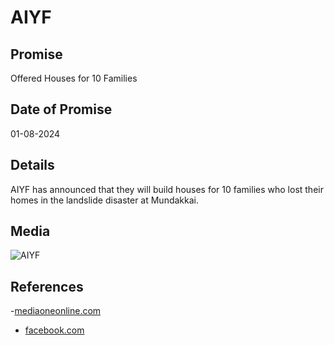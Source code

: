 # AIYF

## Promise

Offered Houses for 10 Families

## Date of Promise

01-08-2024

## Details

AIYF has announced that they will build houses for 10 families who lost their homes in the landslide disaster at Mundakkai.

## Media

![AIYF](https://web.archive.org/web/20240809080654if_/https://scontent.fcok4-1.fna.fbcdn.net/v/t39.30808-6/453484960_1043942627119776_7827623859604286677_n.jpg?_nc_cat=106&ccb=1-7&_nc_sid=833d8c&_nc_ohc=-wIL-FIxDIkQ7kNvgFYHDRE&_nc_ht=scontent.fcok4-1.fna&cb_e2o_trans=q&oh=00_AYCIwYjYrPcU3XfBZGPK6WZaCvPR4A5IE1IyMqjSzvtzsQ&oe=66BBA3D2)

## References

-[mediaoneonline.com](https://www.mediaoneonline.com/kerala/aiyf-will-build-houses-for-10-families-who-have-lost-their-homes-in-mundakkai-262364)

- [facebook.com](https://www.facebook.com/AIYFKERALAOFFICIAL/posts/pfbid0Z2rLDKAS58ie3W3ZFuDx3ZkJaavJn4Wbt5X8rqXpDF3qdvY5smbjVmf1F1LrBNu4l)
